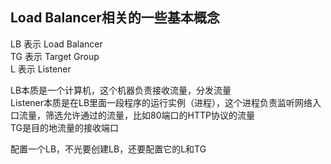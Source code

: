 ## Load Balancer相关的一些基本概念

LB 表示 Load Balancer  
TG 表示 Target Group  
L  表示 Listener  

LB本质是一个计算机，这个机器负责接收流量，分发流量  
Listener本质是在LB里面一段程序的运行实例（进程），这个进程负责监听网络入口流量，筛选允许通过的流量，比如80端口的HTTP协议的流量  
TG是目的地流量的接收端口  

配置一个LB，不光要创建LB，还要配置它的L和TG

